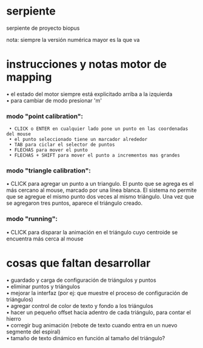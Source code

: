 # serpiente
serpiente de proyecto biopus

nota: siempre la versión numérica mayor es la que va

# instrucciones y notas motor de mapping
• el estado del motor siempre está explicitado arriba a la izquierda  
• para cambiar de modo presionar 'm'  

### modo "point calibration":  
     • CLICK o ENTER en cualquier lado pone un punto en las coordenadas del mouse  
     • el punto seleccionado tiene un marcador alrededor  
     • TAB para ciclar el selector de puntos  
     • FLECHAS para mover el punto  
     • FLECHAS + SHIFT para mover el punto a incrementos mas grandes  

### modo "triangle calibration":  
  • CLICK para agregar un punto a un triangulo. El punto que se agrega es el más cercano al mouse, marcado por una línea blanca. El sistema no permite que se agregue el mismo punto dos veces al mismo triángulo. Una vez que se agregaron tres puntos, aparece el triángulo creado.   

### modo "running":  
  • CLICK para disparar la animación en el triángulo cuyo centroide se encuentra más cerca al mouse  

# cosas que faltan desarrollar
• guardado y carga de configuración de triángulos y puntos  
• eliminar puntos y triángulos  
• mejorar la interfaz (por ej: que muestre el proceso de configuración de triángulos)  
• agregar control de color de texto y fondo a los triángulos  
• hacer un pequeño offset hacia adentro de cada triángulo, para contar el hierro  
• corregir bug animación (rebote de texto cuando entra en un nuevo segmente del espiral)  
• tamaño de texto dinámico en función al tamaño del triángulo?  
